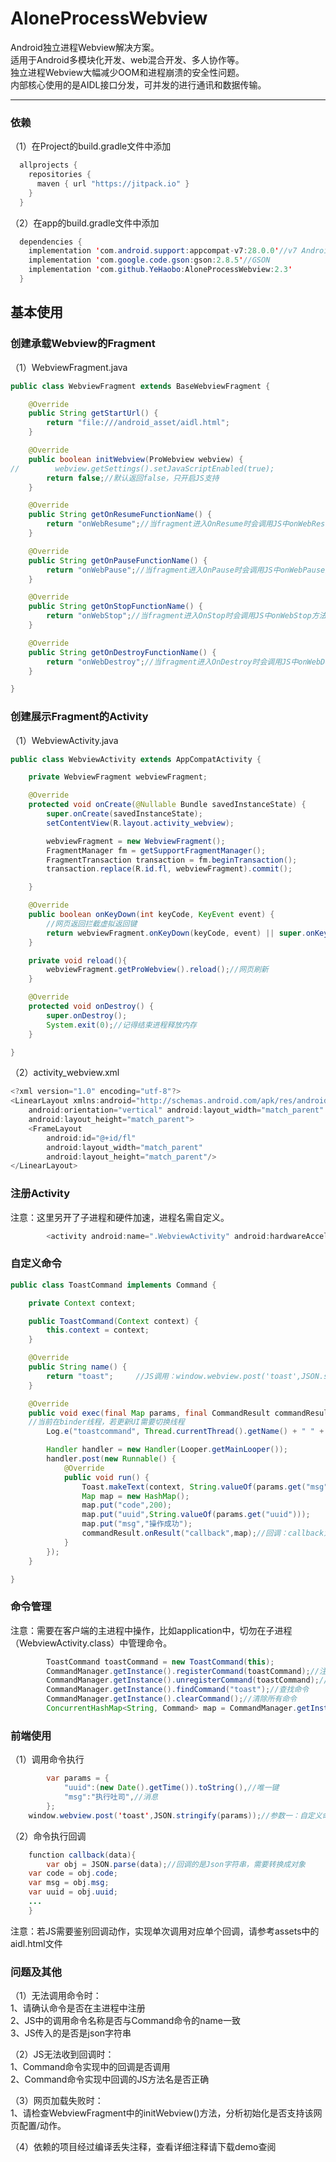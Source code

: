 # AloneProcessWebview

Android独立进程Webview解决方案。  
适用于Android多模块化开发、web混合开发、多人协作等。  
独立进程Webview大幅减少OOM和进程崩溃的安全性问题。  
内部核心使用的是AIDL接口分发，可并发的进行通讯和数据传输。   

***

### 依赖
（1）在Project的build.gradle文件中添加
```java
  allprojects {
    repositories {
      maven { url "https://jitpack.io" }
    }
  }
```
（2）在app的build.gradle文件中添加
```java
  dependencies {
    implementation 'com.android.support:appcompat-v7:28.0.0'//v7 AndroidX项目不用添加
    implementation 'com.google.code.gson:gson:2.8.5'//GSON
    implementation 'com.github.YeHaobo:AloneProcessWebview:2.3'
  }
```

## 基本使用

### 创建承载Webview的Fragment
（1）WebviewFragment.java
```java
public class WebviewFragment extends BaseWebviewFragment {

    @Override
    public String getStartUrl() {
        return "file:///android_asset/aidl.html";
    }

    @Override
    public boolean initWebview(ProWebview webview) {
//        webview.getSettings().setJavaScriptEnabled(true);
        return false;//默认返回false，只开启JS支持
    }

    @Override
    public String getOnResumeFunctionName() {
        return "onWebResume";//当fragment进入OnResume时会调用JS中onWebResume方法
    }

    @Override
    public String getOnPauseFunctionName() {
        return "onWebPause";//当fragment进入OnPause时会调用JS中onWebPause方法
    }

    @Override
    public String getOnStopFunctionName() {
        return "onWebStop";//当fragment进入OnStop时会调用JS中onWebStop方法
    }

    @Override
    public String getOnDestroyFunctionName() {
        return "onWebDestroy";//当fragment进入OnDestroy时会调用JS中onWebDestroy方法
    }

}
```

### 创建展示Fragment的Activity
（1）WebviewActivity.java
```java
public class WebviewActivity extends AppCompatActivity {

    private WebviewFragment webviewFragment;

    @Override
    protected void onCreate(@Nullable Bundle savedInstanceState) {
        super.onCreate(savedInstanceState);
        setContentView(R.layout.activity_webview);

        webviewFragment = new WebviewFragment();
        FragmentManager fm = getSupportFragmentManager();
        FragmentTransaction transaction = fm.beginTransaction();
        transaction.replace(R.id.fl, webviewFragment).commit();

    }

    @Override
    public boolean onKeyDown(int keyCode, KeyEvent event) {
        //网页返回拦截虚拟返回键
        return webviewFragment.onKeyDown(keyCode, event) || super.onKeyDown(keyCode, event);
    }

    private void reload(){
        webviewFragment.getProWebview().reload();//网页刷新
    }

    @Override
    protected void onDestroy() {
        super.onDestroy();
        System.exit(0);//记得结束进程释放内存
    }

}
```
（2）activity_webview.xml
```java
<?xml version="1.0" encoding="utf-8"?>
<LinearLayout xmlns:android="http://schemas.android.com/apk/res/android"
    android:orientation="vertical" android:layout_width="match_parent"
    android:layout_height="match_parent">
    <FrameLayout
        android:id="@+id/fl"
        android:layout_width="match_parent"
        android:layout_height="match_parent"/>
</LinearLayout>
```

### 注册Activity
注意：这里另开了子进程和硬件加速，进程名需自定义。
```java
        <activity android:name=".WebviewActivity" android:hardwareAccelerated="true" android:process=":remoteweb"/>
```

### 自定义命令
```java
public class ToastCommand implements Command {

    private Context context;

    public ToastCommand(Context context) {
        this.context = context;
    }

    @Override
    public String name() {
        return "toast";     //JS调用：window.webview.post('toast',JSON.stringify(params));
    }

    @Override
    public void exec(final Map params, final CommandResult commandResult) {
	//当前在binder线程，若更新UI需要切换线程
        Log.e("toastcommand", Thread.currentThread().getName() + " " + Thread.currentThread().getId());

        Handler handler = new Handler(Looper.getMainLooper());
        handler.post(new Runnable() {
            @Override
            public void run() {
                Toast.makeText(context, String.valueOf(params.get("msg")),Toast.LENGTH_SHORT ).show();
                Map map = new HashMap();
                map.put("code",200);
                map.put("uuid",String.valueOf(params.get("uuid")));
                map.put("msg","操作成功");
                commandResult.onResult("callback",map);//回调：callback为前端JS中的回调方法名
            }
        });
    }

}
```

### 命令管理
注意：需要在客户端的主进程中操作，比如application中，切勿在子进程（WebviewActivity.class）中管理命令。
```java   
        ToastCommand toastCommand = new ToastCommand(this);
        CommandManager.getInstance().registerCommand(toastCommand);//注册命令
        CommandManager.getInstance().unregisterCommand(toastCommand);//解注册命令
        CommandManager.getInstance().findCommand("toast");//查找命令
        CommandManager.getInstance().clearCommand();//清除所有命令
        ConcurrentHashMap<String, Command> map = CommandManager.getInstance().allCommand();//获取所有命令
```

### 前端使用
（1）调用命令执行
```java  
        var params = {
            "uuid":(new Date().getTime()).toString(),//唯一键
            "msg":"执行吐司",//消息
        };
	window.webview.post('toast',JSON.stringify(params));//参数一：自定义命令的name, 参数二：需要转换成Json字符串传输	
```
（2）命令执行回调
```java    
    function callback(data){
        var obj = JSON.parse(data);//回调的是Json字符串，需要转换成对象
	var code = obj.code;
	var msg = obj.msg;
	var uuid = obj.uuid;
	...
    }		
```
注意：若JS需要鉴别回调动作，实现单次调用对应单个回调，请参考assets中的aidl.html文件

### 问题及其他

（1）无法调用命令时：  
	1、请确认命令是否在主进程中注册  
	2、JS中的调用命令名称是否与Command命令的name一致  
	3、JS传入的是否是json字符串  

（2）JS无法收到回调时：  
	1、Command命令实现中的回调是否调用  
	2、Command命令实现中回调的JS方法名是否正确  

（3）网页加载失败时：  
	1、请检查WebviewFragment中的initWebview()方法，分析初始化是否支持该网页配置/动作。  

（4）依赖的项目经过编译丢失注释，查看详细注释请下载demo查阅



